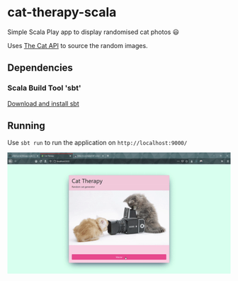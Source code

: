 # cat-therapy-scala

Simple Scala Play app to display randomised cat photos 😃

Uses [The Cat API](https://thecatapi.com/) to source the random images.

## Dependencies

### Scala Build Tool 'sbt'
[Download and install sbt](https://www.scala-sbt.org/)

## Running
Use `sbt run` to run the application on `http://localhost:9000/`

![Cat Therapy demo gif](public/images/cat-therapy-scala.gif)